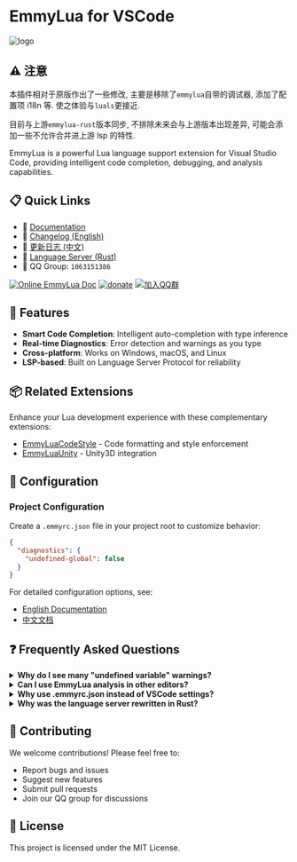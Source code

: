 # EmmyLua for VSCode

![logo](/res/logo.png)

## ⚠️ 注意

本插件相对于原版作出了一些修改, 主要是移除了`emmylua`自带的调试器, 添加了配置项 i18n 等. 使之体验与`luals`更接近.

目前与上游`emmylua-rust`版本同步, 不排除未来会与上游版本出现差异, 可能会添加一些不允许合并进上游 lsp 的特性.

EmmyLua is a powerful Lua language support extension for Visual Studio Code, providing intelligent code completion, debugging, and analysis capabilities.

## 📋 Quick Links

- 📖 [Documentation](https://github.com/EmmyLuaLs/emmylua-analyzer-rust/blob/main/docs/config/emmyrc_json_EN.md)
- 📝 [Changelog (English)](CHANGELOG.md)
- 📝 [更新日志 (中文)](CHANGELOG_CN.md)
- 🔧 [Language Server (Rust)](https://github.com/CppCXY/emmylua-analyzer-rust)
- 💬 QQ Group: `1063151386`

[![Online EmmyLua Doc](https://img.shields.io/badge/emmy-doc-46BC99.svg?style=flat-square)](https://emmylua.github.io)
[![donate](https://img.shields.io/badge/donate-emmy-FF69B4.svg?style=flat-square)](https://emmylua.github.io/donate.html)
[![加入QQ群](https://img.shields.io/badge/chat-QQ群-46BC99.svg?style=flat-square)](https://qm.qq.com/q/umy5IBl0NU)

## 🚀 Features

- **Smart Code Completion**: Intelligent auto-completion with type inference
- **Real-time Diagnostics**: Error detection and warnings as you type
- **Cross-platform**: Works on Windows, macOS, and Linux
- **LSP-based**: Built on Language Server Protocol for reliability

## 📦 Related Extensions

Enhance your Lua development experience with these complementary extensions:

- [EmmyLuaCodeStyle](https://marketplace.visualstudio.com/items?itemName=CppCXY.emmylua-codestyle) - Code formatting and style enforcement
- [EmmyLuaUnity](https://marketplace.visualstudio.com/items?itemName=CppCXY.emmylua-unity) - Unity3D integration

## 🔧 Configuration

### Project Configuration

Create a `.emmyrc.json` file in your project root to customize behavior:

```json
{
  "diagnostics": {
    "undefined-global": false
  }
}
```

For detailed configuration options, see:
- [English Documentation](https://github.com/CppCXY/emmylua-analyzer-rust/blob/main/docs/config/emmyrc_json_EN.md)
- [中文文档](https://github.com/CppCXY/emmylua-analyzer-rust/blob/main/docs/config/emmyrc_json_CN.md)


## ❓ Frequently Asked Questions

<details>
<summary><strong>Why do I see many "undefined variable" warnings?</strong></summary>

**English**: Create `.emmyrc.json` in your project root and disable the `undefined-global` diagnostic:
```json
{
  "diagnostics": {
    "undefined-global": false
  }
}
```

**中文**: 在项目根目录创建 `.emmyrc.json` 文件并禁用 `undefined-global` 诊断。
</details>

<details>
<summary><strong>Can I use EmmyLua analysis in other editors?</strong></summary>

**English**: Yes! EmmyLua uses a standard Language Server Protocol implementation. Any LSP-compatible editor can use it.

**中文**: 可以！EmmyLua 基于标准的语言服务器协议，任何支持 LSP 的编辑器都可以使用。
</details>

<details>
<summary><strong>Why use .emmyrc.json instead of VSCode settings?</strong></summary>

**English**: Project-specific configuration files work across different editors and platforms without requiring IDE-specific setup.

**中文**: 项目配置文件可以跨平台和编辑器使用，无需在每个 IDE 中重复配置。
</details>

<details>
<summary><strong>Why was the language server rewritten in Rust?</strong></summary>

**English**: The Rust implementation provides better performance, memory safety, and cross-platform compatibility compared to the previous .NET and Java versions.

**中文**: Rust 实现提供了更好的性能、内存安全性和跨平台兼容性。（作者说：因为我想试试 rust 😄）
</details>

## 🤝 Contributing

We welcome contributions! Please feel free to:
- Report bugs and issues
- Suggest new features
- Submit pull requests
- Join our QQ group for discussions

## 📄 License

This project is licensed under the MIT License.
